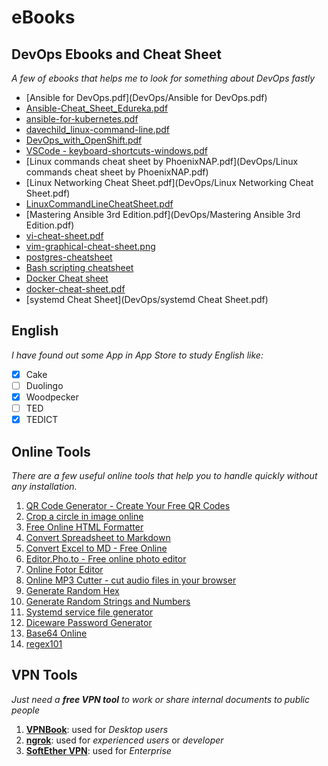 # eBooks

## DevOps Ebooks and Cheat Sheet
*A few of ebooks that helps me to look for something about DevOps fastly*
* [Ansible for DevOps.pdf](DevOps/Ansible for DevOps.pdf)
* [Ansible-Cheat_Sheet_Edureka.pdf](DevOps/Ansible-Cheat_Sheet_Edureka.pdf)
* [ansible-for-kubernetes.pdf](DevOps/ansible-for-kubernetes.pdf)
* [davechild_linux-command-line.pdf](DevOps/davechild_linux-command-line.pdf)
* [DevOps_with_OpenShift.pdf](DevOps/DevOps_with_OpenShift.pdf)
* [VSCode - keyboard-shortcuts-windows.pdf](DevOps/keyboard-shortcuts-windows.pdf)
* [Linux commands cheat sheet by PhoenixNAP.pdf](DevOps/Linux commands cheat sheet by PhoenixNAP.pdf)
* [Linux Networking Cheat Sheet.pdf](DevOps/Linux Networking Cheat Sheet.pdf)
* [LinuxCommandLineCheatSheet.pdf](DevOps/LinuxCommandLineCheatSheet.pdf)
* [Mastering Ansible 3rd Edition.pdf](DevOps/Mastering Ansible 3rd Edition.pdf)
* [vi-cheat-sheet.pdf](DevOps/vi-cheat-sheet.pdf)
* [vim-graphical-cheat-sheet.png](DevOps/vim-graphical-cheat-sheet.png)
* [postgres-cheatsheet](https://gist.github.com/nhthai2005/bbabd71b275db13dd31abd8ea6dc9b5e)
* [Bash scripting cheatsheet](https://devhints.io/bash)
* [Docker Cheat sheet](https://vishnuch.tech/docker-cheatsheet)
* [docker-cheat-sheet.pdf](DevOps/docker-cheat-sheet.pdf)
* [systemd Cheat Sheet](DevOps/systemd Cheat Sheet.pdf)

## English
*I have found out some App in App Store to study English like:*
* [x] Cake
* [ ] Duolingo
* [x] Woodpecker
* [ ] TED
* [x] TEDICT

## Online Tools
*There are a few useful online tools that help you to handle quickly without any installation.*
1. [QR Code Generator - Create Your Free QR Codes](https://qr-code-generator.com)
2. [Crop a circle in image online](https://crop-circle.imageonline.co/)
3. [Free Online HTML Formatter](https://www.freeformatter.com/html-formatter.html)
4. [Convert Spreadsheet to Markdown](https://tabletomarkdown.com/convert-spreadsheet-to-markdown/)
5. [Convert Excel to MD - Free Online](https://products.aspose.app/cells/conversion/xlsx-to-md)
6. [Editor.Pho.to - Free online photo editor](https://editor.pho.to/edit/)
7. [Online Fotor Editor](https://www.fotor.com/photo-editor-app/editor/frames)
8. [Online MP3 Cutter - cut audio files in your browser](https://www.bearaudiotool.com/)
9. [Generate Random Hex](https://www.browserling.com/tools/random-hex)
10. [Generate Random Strings and Numbers](https://www.browserling.com/tools/random-string)
11. [Systemd service file generator](https://mysystemd.talos.sh/)
12. [Diceware Password Generator](https://diceware.dmuth.org/)
13. [Base64 Online](http://base64online.org/encode/)
14. [regex101](https://regex101.com/)

## VPN Tools
*Just need a **free VPN tool** to work or share internal documents to public people*
1. [**VPNBook**](https://www.vpnbook.com/): used for *Desktop users*
2. [**ngrok**](https://ngrok.com/): used for *experienced users* or *developer*
3. [**SoftEther VPN**](https://www.softether.org/): used for *Enterprise*
